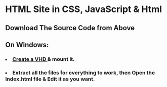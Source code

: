 # <link rel="stylesheet" href="/style.css">
# HTML Site in CSS, JavaScript & Html
## Download The Source Code from Above
## On Windows:
### <li> <a href="#" target="_blank"> Create a VHD </a> & mount it.
### <li> Extract all the files for everything to work, then Open the Index.html file & Edit it as you want.